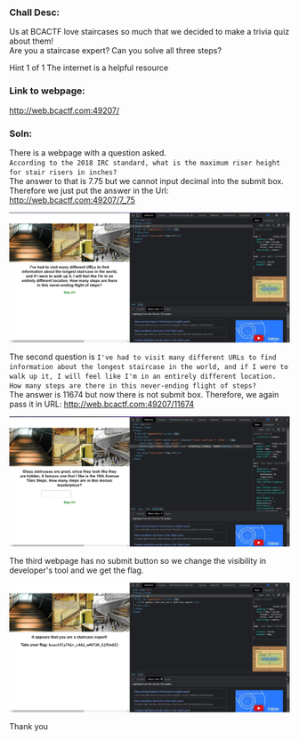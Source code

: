 ### Chall Desc:
Us at BCACTF love staircases so much that we decided to make a trivia quiz about them!   
Are you a staircase expert? Can you solve all three steps?  

Hint 1 of 1
The internet is a helpful resource

### Link to webpage:
http://web.bcactf.com:49207/

### Soln:

There is a webpage with a question asked.  
`According to the 2018 IRC standard, what is the maximum riser height for stair risers in inches?`  
The answer to that is 7.75 but we cannot input decimal into the submit box.
Therefore we just put the answer in the Url: http://web.bcactf.com:49207/7_75

![i6.png](https://github.com/ckc1404/CTF_writeups/blob/main/BCACTF/WEB/Three%20step%20trivia/i6.png)

The second question is `I've had to visit many different URLs to find information about the longest staircase in the world, and if I were to walk up it, I will feel like I'm in an entirely different location. How many steps are there in this never-ending flight of steps?`  
The answer is 11674 but now there is not submit box. Therefore, we again pass it in URL: http://web.bcactf.com:49207/11674

![i5.png](https://github.com/ckc1404/CTF_writeups/blob/main/BCACTF/WEB/Three%20step%20trivia/i5.png)

The third webpage has no submit button so we change the visibility in developer's tool and we get the flag.  

![i4.png](https://github.com/ckc1404/CTF_writeups/blob/main/BCACTF/WEB/Three%20step%20trivia/i4.png)

Thank you
